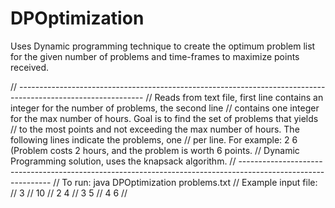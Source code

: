 # DPOptimization
Uses Dynamic programming technique to create the optimum problem list for the given number of problems and time-frames to maximize points received.

// -------------------------------------------------------------------------------------------------------------
// Reads from text file, first line contains an integer for the number of problems, the second line
// contains one integer for the max number of hours. Goal is to find the set of problems that yields
// to the most points and not exceeding the max number of hours. The following lines indicate the problems, one
// per line. For example: 2 6 (Problem costs 2 hours, and the problem is worth 6 points.
// Dynamic Programming solution, uses the knapsack algorithm.
// -------------------------------------------------------------------------------------------------------------
// To run: java DPOptimization problems.txt
// Example input file:
// 3
// 10
// 2 4
// 3 5
// 4 6
//
